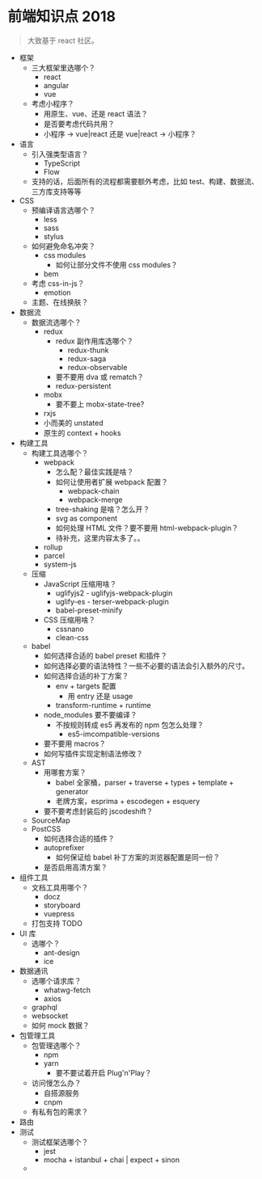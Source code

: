 # 前端知识点 2018

> 大致基于 react 社区。

* 框架
	* 三大框架里选哪个？
		* react
		* angular
		* vue
	* 考虑小程序？
		* 用原生、vue、还是 react 语法？
		* 是否要考虑代码共用？
		* 小程序 -> vue|react 还是 vue|react -> 小程序？
* 语言
	* 引入强类型语言？
		* TypeScript
		* Flow
	* 支持的话，后面所有的流程都需要额外考虑，比如 test、构建、数据流、三方库支持等等
* CSS
	* 预编译语言选哪个？
		* less
		* sass
		* stylus
	* 如何避免命名冲突？
		* css modules
			* 如何让部分文件不使用 css modules？
		* bem
	* 考虑 css-in-js？
		* emotion
	* 主题、在线换肤？
* 数据流
	* 数据流选哪个？
		* redux
			* redux 副作用库选哪个？
				* redux-thunk
				* redux-saga
				* redux-observable
			* 要不要用 dva 或 rematch？
			* redux-persistent
		* mobx
			* 要不要上 mobx-state-tree?
		* rxjs
		* 小而美的 unstated
		* 原生的 context + hooks
* 构建工具
	* 构建工具选哪个？
		* webpack
			* 怎么配？最佳实践是啥？
			* 如何让使用者扩展 webpack 配置？
				* webpack-chain
				* webpack-merge
			* tree-shaking 是啥？怎么开？
			* svg as component
			* 如何处理 HTML 文件？要不要用 html-webpack-plugin？
			* 待补充，这里内容太多了。。
		* rollup
		* parcel
		* system-js
	* 压缩
		* JavaScript 压缩用啥？
			* uglifyjs2 - uglifyjs-webpack-plugin
			* uglify-es - terser-webpack-plugin
			* babel-preset-minify
		* CSS 压缩用啥？
			* cssnano
			* clean-css
	* babel
		* 如何选择合适的 babel preset 和插件？
		* 如何选择必要的语法特性？一些不必要的语法会引入额外的尺寸。
		* 如何选择合适的补丁方案？
			* env + targets 配置
				* 用 entry 还是 usage
			* transform-runtime + runtime
		* node_modules 要不要编译？
			* 不按规则转成 es5 再发布的 npm 包怎么处理？
				* es5-imcompatible-versions
		* 要不要用 macros？
		* 如何写插件实现定制语法修改？
	* AST
		* 用哪套方案？
			* babel 全家桶，parser + traverse + types + template + generator
			* 老牌方案，esprima + escodegen + esquery
		* 要不要考虑封装后的 jscodeshift？
	* SourceMap
	* PostCSS
		* 如何选择合适的插件？
		* autoprefixer
			* 如何保证给 babel 补丁方案的浏览器配置是同一份？
		* 是否启用高清方案？
* 组件工具
	* 文档工具用哪个？
		* docz
		* storyboard
		* vuepress
	* 打包支持 TODO
* UI 库
	* 选哪个？
		* ant-design
		* ice
* 数据通讯
	* 选哪个请求库？
		* whatwg-fetch
		* axios
	* graphql
	* websocket
	* 如何 mock 数据？
* 包管理工具
	* 包管理选哪个？
		* npm
		* yarn
			* 要不要试着开启 Plug'n'Play？
	* 访问慢怎么办？
		* 自搭源服务
		* cnpm
	* 有私有包的需求？
* 路由
* 测试
	* 测试框架选哪个？
		* jest
		* mocha + istanbul + chai | expect + sinon
	* 


